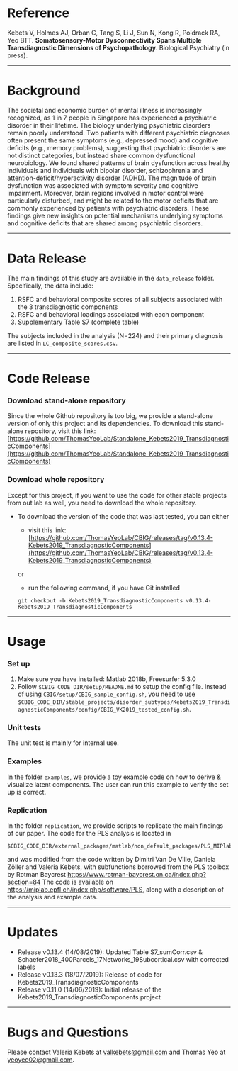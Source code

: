 # Reference

Kebets V, Holmes AJ, Orban C, Tang S, Li J, Sun N, Kong R, Poldrack RA, Yeo BTT. **Somatosensory-Motor Dysconnectivity Spans Multiple Transdiagnostic Dimensions of Psychopathology**. Biological Psychiatry (in press).

----

# Background

The societal and economic burden of mental illness is increasingly recognized, as 1 in 7 people in Singapore has experienced a psychiatric disorder in their lifetime. The biology underlying psychiatric disorders remain poorly understood. Two patients with different psychiatric diagnoses often present the same symptoms (e.g., depressed mood) and cognitive deficits (e.g., memory problems), suggesting that psychiatric disorders are not distinct categories, but instead share common dysfunctional neurobiology. We found shared patterns of brain dysfunction across healthy individuals and individuals with bipolar disorder, schizophrenia and attention-deficit/hyperactivity disorder (ADHD). The magnitude of brain dysfunction was associated with symptom severity and cognitive impairment. Moreover, brain regions involved in motor control were particularly disturbed, and might be related to the motor deficits that are commonly experienced by patients with psychiatric disorders. These findings give new insights on potential mechanisms underlying symptoms and cognitive deficits that are shared among psychiatric disorders.

----

# Data Release
The main findings of this study are available in the `data_release` folder. Specifically, the data include:
1. RSFC and behavioral composite scores of all subjects associated with the 3 transdiagnostic components
2. RSFC and behavioral loadings associated with each component
3. Supplementary Table S7 (complete table)

The subjects included in the analysis (N=224) and their primary diagnosis are listed in `LC_composite_scores.csv`.

----

# Code Release
### Download stand-alone repository
Since the whole Github repository is too big, we provide a stand-alone version of only this project and its dependencies. To download this stand-alone repository, visit this link: [https://github.com/ThomasYeoLab/Standalone_Kebets2019_TransdiagnosticComponents](https://github.com/ThomasYeoLab/Standalone_Kebets2019_TransdiagnosticComponents)

### Download whole repository
Except for this project, if you want to use the code for other stable projects from out lab as well, you need to download the whole repository.

- To download the version of the code that was last tested, you can either

    - visit this link:
    [https://github.com/ThomasYeoLab/CBIG/releases/tag/v0.13.4-Kebets2019_TransdiagnosticComponents](https://github.com/ThomasYeoLab/CBIG/releases/tag/v0.13.4-Kebets2019_TransdiagnosticComponents)

    or

    - run the following command, if you have Git installed
 
    ```
    git checkout -b Kebets2019_TransdiagnosticComponents v0.13.4-Kebets2019_TransdiagnosticComponents
    ```

----

# Usage
### Set up
1. Make sure you have installed: Matlab 2018b, Freesurfer 5.3.0
2. Follow `$CBIG_CODE_DIR/setup/README.md` to setup the config file. Instead of using `CBIG/setup/CBIG_sample_config.sh`, 
you need to use `$CBIG_CODE_DIR/stable_projects/disorder_subtypes/Kebets2019_TransdiagnosticComponents/config/CBIG_VK2019_tested_config.sh`.

### Unit tests
The unit test is mainly for internal use.

### Examples
In the folder `examples`, we provide a toy example code on how to derive & visualize latent components. The user can run this example to verify the set up is correct. 

### Replication
In the folder `replication`, we provide scripts to replicate the main findings of our paper.
The code for the PLS analysis is located in

``` 
$CBIG_CODE_DIR/external_packages/matlab/non_default_packages/PLS_MIPlab
```

and was modified from the code written by Dimitri Van De Ville, Daniela Zöller and Valeria Kebets, with subfunctions borrowed from the PLS toolbox by Rotman Baycrest https://www.rotman-baycrest.on.ca/index.php?section=84
The code is available on https://miplab.epfl.ch/index.php/software/PLS, along with a description of the analysis and example data.


----

# Updates
- Release v0.13.4 (14/08/2019): Updated Table S7_sumCorr.csv & Schaefer2018_400Parcels_17Networks_19Subcortical.csv with corrected labels
- Release v0.13.3 (18/07/2019): Release of code for Kebets2019_TransdiagnosticComponents
- Release v0.11.0 (14/06/2019): Initial release of the Kebets2019_TransdiagnosticComponents project

----

# Bugs and Questions
Please contact Valeria Kebets at valkebets@gmail.com and Thomas Yeo at yeoyeo02@gmail.com.

